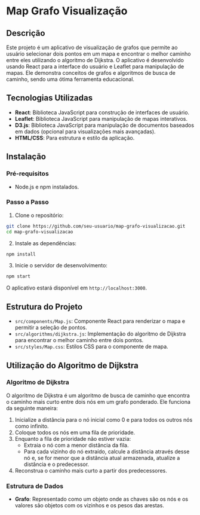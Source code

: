 # Map Grafo Visualização

## Descrição

Este projeto é um aplicativo de visualização de grafos que permite ao usuário selecionar dois pontos em um mapa e encontrar o melhor caminho entre eles utilizando o algoritmo de Dijkstra. O aplicativo é desenvolvido usando React para a interface do usuário e Leaflet para manipulação de mapas. Ele demonstra conceitos de grafos e algoritmos de busca de caminho, sendo uma ótima ferramenta educacional.

## Tecnologias Utilizadas

- **React**: Biblioteca JavaScript para construção de interfaces de usuário.
- **Leaflet**: Biblioteca JavaScript para manipulação de mapas interativos.
- **D3.js**: Biblioteca JavaScript para manipulação de documentos baseados em dados (opcional para visualizações mais avançadas).
- **HTML/CSS**: Para estrutura e estilo da aplicação.

## Instalação

### Pré-requisitos

- Node.js e npm instalados.

### Passo a Passo

1. Clone o repositório:

```bash
git clone https://github.com/seu-usuario/map-grafo-visualizacao.git
cd map-grafo-visualizacao
```

2. Instale as dependências:

```bash
npm install
```

3. Inicie o servidor de desenvolvimento:

```bash
npm start
```

O aplicativo estará disponível em `http://localhost:3000`.

## Estrutura do Projeto

- `src/components/Map.js`: Componente React para renderizar o mapa e permitir a seleção de pontos.
- `src/algorithms/dijkstra.js`: Implementação do algoritmo de Dijkstra para encontrar o melhor caminho entre dois pontos.
- `src/styles/Map.css`: Estilos CSS para o componente de mapa.

## Utilização do Algoritmo de Dijkstra

### Algoritmo de Dijkstra

O algoritmo de Dijkstra é um algoritmo de busca de caminho que encontra o caminho mais curto entre dois nós em um grafo ponderado. Ele funciona da seguinte maneira:

1. Inicialize a distância para o nó inicial como 0 e para todos os outros nós como infinito.
2. Coloque todos os nós em uma fila de prioridade.
3. Enquanto a fila de prioridade não estiver vazia:
   - Extraia o nó com a menor distância da fila.
   - Para cada vizinho do nó extraído, calcule a distância através desse nó e, se for menor que a distância atual armazenada, atualize a distância e o predecessor.
4. Reconstrua o caminho mais curto a partir dos predecessores.

### Estrutura de Dados

- **Grafo**: Representado como um objeto onde as chaves são os nós e os valores são objetos com os vizinhos e os pesos das arestas.